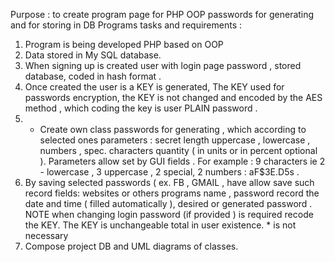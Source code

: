 Purpose : to create program page for PHP OOP passwords for 
generating and for storing in DB Programs tasks and requirements : 
1. Program is being developed PHP based on OOP  
2. Data stored in My SQL database. 
3. When signing up is created user with login page password , stored database, 
coded in hash format .  
4. Once created the user is a KEY is generated, The KEY used for passwords 
encryption, the KEY is not changed and encoded by the AES method , which 
coding the key is user PLAIN password .  
5. * Create own class passwords for generating , which according to selected 
ones parameters : secret length uppercase , lowercase , numbers , spec. 
characters quantity ( in units or in percent optional ). Parameters allow set by 
GUI fields . For example : 9 characters ie 2 - lowercase , 3 uppercase , 2 
special, 2 numbers : aF$3E.D5s . 
6. By saving selected passwords ( ex. FB , GMAIL , have allow save such record 
fields: websites or others programs name , password record the date and 
time ( filled automatically ), desired or generated password . NOTE when 
changing login password (if provided ) is required recode the KEY. The KEY is 
unchangeable total in user existence. * is not necessary  
7. Compose project DB and UML diagrams of classes.
